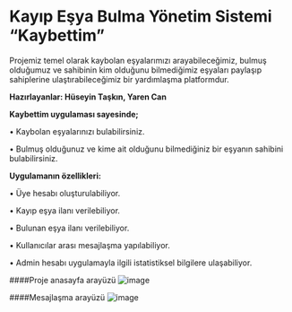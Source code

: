# Kayıp Eşya Bulma Yönetim Sistemi “Kaybettim”

Projemiz temel olarak kaybolan eşyalarımızı arayabileceğimiz, bulmuş olduğumuz ve sahibinin kim olduğunu bilmediğimiz eşyaları paylaşıp sahiplerine ulaştırabileceğimiz bir yardımlaşma platformdur.

**Hazırlayanlar: Hüseyin Taşkın, Yaren Can**

**Kaybettim uygulaması sayesinde;**

•	Kaybolan eşyalarınızı bulabilirsiniz.

•	Bulmuş olduğunuz ve kime ait olduğunu bilmediğiniz bir eşyanın sahibini bulabilirsiniz.


**Uygulamanın özellikleri:**

•	Üye hesabı oluşturulabiliyor.

•	Kayıp eşya ilanı verilebiliyor.

•	Bulunan eşya ilanı verilebiliyor.

•	Kullanıcılar arası mesajlaşma yapılabiliyor.

•	Admin hesabı uygulamayla ilgili istatistiksel bilgilere ulaşabiliyor.

####Proje anasayfa arayüzü
![image](https://github.com/Yareeen/Kaybettim/assets/74200191/a0b45150-07c4-46eb-8edb-b85f11aba009)

####Mesajlaşma arayüzü
![image](https://github.com/Yareeen/Kaybettim/assets/74200191/fcabe22c-9b84-41fa-9c35-3e4833d35801)




